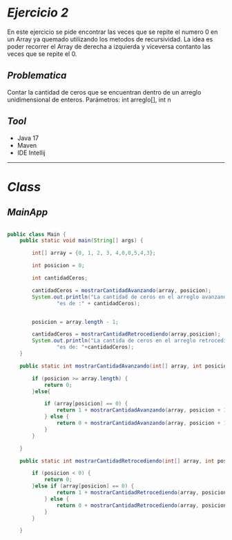 # _Ejercicio 2_

En este ejercicio se pide encontrar las veces que se repite el numero 0 en un Array ya quemado utilizando los metodos de recursividad. La idea es poder recorrer el Array de derecha 
a izquierda y viceversa contanto las veces que se repite el 0.

## _Problematica_
Contar la cantidad de ceros que se encuentran dentro de un arreglo unidimensional de enteros. Parámetros: int arreglo[], int n 

## _Tool_
- Java 17
- Maven
- IDE Intellij

___________

# _Class_

## _MainApp_

```java

public class Main {
    public static void main(String[] args) {

        int[] array = {0, 1, 2, 3, 4,0,0,5,4,3};

        int posicion = 0;

        int cantidadCeros;

        cantidadCeros = mostrarCantidadAvanzando(array, posicion);
        System.out.println("La cantidad de ceros en el arreglo avanzando " +
                "es de :" + cantidadCeros);


        posicion = array.length - 1;

        cantidadCeros = mostrarCantidadRetrocediendo(array,posicion);
        System.out.println("La cantida de ceros en el arreglo retrocediendo" +
                "es de: "+cantidadCeros);
    }

    public static int mostrarCantidadAvanzando(int[] array, int posicion) {

        if (posicion >= array.length) {
            return 0;
        }else{

            if (array[posicion] == 0) {
                return 1 + mostrarCantidadAvanzando(array, posicion + 1);
            } else {
                return 0 + mostrarCantidadAvanzando(array, posicion + 1);
            }
        }

    }

    public static int mostrarCantidadRetrocediendo(int[] array, int posicion) {

        if (posicion < 0) {
            return 0;
        }else if (array[posicion] == 0) {
                return 1 + mostrarCantidadRetrocediendo(array, posicion - 1);
            } else {
                return 0 + mostrarCantidadRetrocediendo(array, posicion - 1);
            }
        }

    }
